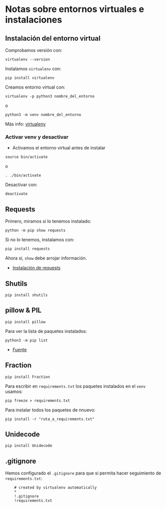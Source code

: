 # Notas sobre entornos virtuales e instalaciones

## Instalación del entorno virtual
Comprobamos versión con:
```
virtualenv --version
```
Instalamos `virtualenv` con:
```
pip install virtualenv
```
Creamos entorno virtual con:
```
virtualenv -p python3 nombre_del_entorno
```
o
```
python3 -m venv nombre_del_entorno
```
Más info: [virtualenv](https://learnpython.com/blog/how-to-use-virtualenv-python/)
### Activar venv y desactivar
- Activamos el entorno virtual antes de instalar
```
source bin/activate
```
o
```
. ./bin/activate
```
Desactivar con:
```
deactivate
```
## Requests
Primero, miramos si lo tenemos instalado:
```
python -m pip show requests
```
Si no lo tenemos, instalamos con:
```
pip install requests
```
Ahora sí, `show` debe arrojar información.

- [Instalación de requests](https://www.activestate.com/resources/quick-reads/how-to-pip-install-requests-python-package/)

## Shutils 
```
pip install shutils
```
## pillow & PIL

```
pip install pillow
```
Para ver la lista de paquetes instalados:
```
python3 -m pip list
```
- [Fuente](https://stackoverflow.com/questions/68439152/how-to-install-pil-with-pip)

## Fraction
```
pip install Fraction
```

Para escribir en `requirements.txt` los paquetes instalados en el `venv` usamos:
```
pip freeze > requirements.txt
```
Para instalar todos los paquetes de nnuevo:
```
pip install -r "ruta_a_requirements.txt"
```
## Unidecode

```
pip install Unidecode
```
## .gitignore
Hemos configurado el `.gitignore` para que si permita hacer seguimiento de `requirements.txt`:
```
    # created by virtualenv automatically
    *
    !.gitignore
    !requirements.txt
```